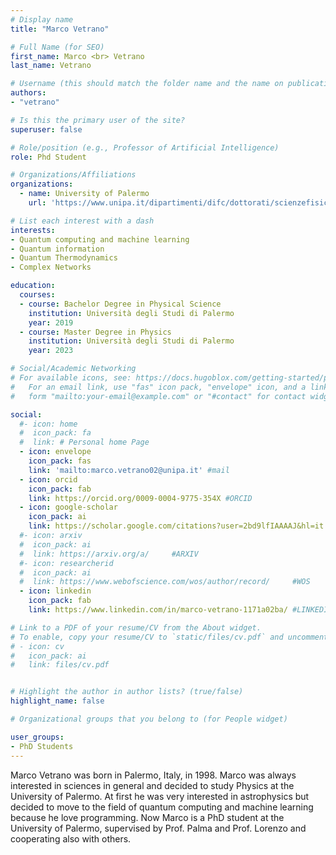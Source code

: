 ```yaml
---
# Display name
title: "Marco Vetrano"

# Full Name (for SEO)
first_name: Marco <br> Vetrano
last_name: Vetrano

# Username (this should match the folder name and the name on publications)
authors:
- "vetrano"

# Is this the primary user of the site?
superuser: false

# Role/position (e.g., Professor of Artificial Intelligence)
role: Phd Student

# Organizations/Affiliations
organizations:
  - name: University of Palermo
    url: 'https://www.unipa.it/dipartimenti/difc/dottorati/scienzefisicheechimiche/en/phd-students/'

# List each interest with a dash
interests:
- Quantum computing and machine learning
- Quantum information
- Quantum Thermodynamics
- Complex Networks

education: 
  courses:
  - course: Bachelor Degree in Physical Science
    institution: Università degli Studi di Palermo
    year: 2019
  - course: Master Degree in Physics
    institution: Università degli Studi di Palermo
    year: 2023

# Social/Academic Networking
# For available icons, see: https://docs.hugoblox.com/getting-started/page-builder/#icons
#   For an email link, use "fas" icon pack, "envelope" icon, and a link in the
#   form "mailto:your-email@example.com" or "#contact" for contact widget.

social:
  #- icon: home
  #  icon_pack: fa
  #  link: # Personal home Page
  - icon: envelope
    icon_pack: fas
    link: 'mailto:marco.vetrano02@unipa.it' #mail
  - icon: orcid
    icon_pack: fab
    link: https://orcid.org/0009-0004-9775-354X #ORCID
  - icon: google-scholar 
    icon_pack: ai
    link: https://scholar.google.com/citations?user=2bd9lfIAAAAJ&hl=it #SCHOLAR
  #- icon: arxiv
  #  icon_pack: ai
  #  link: https://arxiv.org/a/     #ARXIV
  #- icon: researcherid
  #  icon_pack: ai
  #  link: https://www.webofscience.com/wos/author/record/     #WOS
  - icon: linkedin
    icon_pack: fab
    link: https://www.linkedin.com/in/marco-vetrano-1171a02ba/ #LINKEDIN

# Link to a PDF of your resume/CV from the About widget.
# To enable, copy your resume/CV to `static/files/cv.pdf` and uncomment the lines below.
# - icon: cv
#   icon_pack: ai
#   link: files/cv.pdf


# Highlight the author in author lists? (true/false)
highlight_name: false

# Organizational groups that you belong to (for People widget)

user_groups:
- PhD Students
---
```

Marco Vetrano was born in Palermo, Italy, in 1998. Marco was always interested in sciences in general and decided to study Physics at the University of Palermo. At first he was very interested in astrophysics but decided to move to the field of quantum computing and machine learning because he love programming. Now Marco is a PhD student at the University of Palermo, supervised by Prof. Palma and Prof. Lorenzo and cooperating also with others.